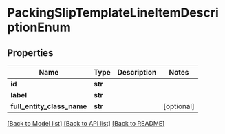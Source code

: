 # PackingSlipTemplateLineItemDescriptionEnum

## Properties
Name | Type | Description | Notes
------------ | ------------- | ------------- | -------------
**id** | **str** |  | 
**label** | **str** |  | 
**full_entity_class_name** | **str** |  | [optional] 

[[Back to Model list]](../README.md#documentation-for-models) [[Back to API list]](../README.md#documentation-for-api-endpoints) [[Back to README]](../README.md)



